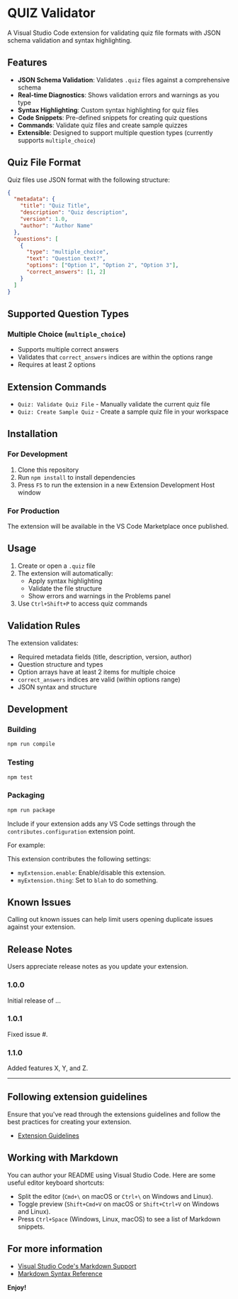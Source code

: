# QUIZ Validator

A Visual Studio Code extension for validating quiz file formats with JSON schema validation and syntax highlighting.

## Features

- **JSON Schema Validation**: Validates `.quiz` files against a comprehensive schema
- **Real-time Diagnostics**: Shows validation errors and warnings as you type
- **Syntax Highlighting**: Custom syntax highlighting for quiz files
- **Code Snippets**: Pre-defined snippets for creating quiz questions
- **Commands**: Validate quiz files and create sample quizzes
- **Extensible**: Designed to support multiple question types (currently supports `multiple_choice`)

## Quiz File Format

Quiz files use JSON format with the following structure:

```json
{
  "metadata": {
    "title": "Quiz Title",
    "description": "Quiz description",
    "version": 1.0,
    "author": "Author Name"
  },
  "questions": [
    {
      "type": "multiple_choice",
      "text": "Question text?",
      "options": ["Option 1", "Option 2", "Option 3"],
      "correct_answers": [1, 2]
    }
  ]
}
```

## Supported Question Types

### Multiple Choice (`multiple_choice`)

- Supports multiple correct answers
- Validates that `correct_answers` indices are within the options range
- Requires at least 2 options

## Extension Commands

- `Quiz: Validate Quiz File` - Manually validate the current quiz file
- `Quiz: Create Sample Quiz` - Create a sample quiz file in your workspace

## Installation

### For Development

1. Clone this repository
2. Run `npm install` to install dependencies
3. Press `F5` to run the extension in a new Extension Development Host window

### For Production

The extension will be available in the VS Code Marketplace once published.

## Usage

1. Create or open a `.quiz` file
2. The extension will automatically:
   - Apply syntax highlighting
   - Validate the file structure
   - Show errors and warnings in the Problems panel
3. Use `Ctrl+Shift+P` to access quiz commands

## Validation Rules

The extension validates:

- Required metadata fields (title, description, version, author)
- Question structure and types
- Option arrays have at least 2 items for multiple choice
- `correct_answers` indices are valid (within options range)
- JSON syntax and structure

## Development

### Building

```bash
npm run compile
```

### Testing

```bash
npm test
```

### Packaging

```bash
npm run package
```

Include if your extension adds any VS Code settings through the `contributes.configuration` extension point.

For example:

This extension contributes the following settings:

- `myExtension.enable`: Enable/disable this extension.
- `myExtension.thing`: Set to `blah` to do something.

## Known Issues

Calling out known issues can help limit users opening duplicate issues against your extension.

## Release Notes

Users appreciate release notes as you update your extension.

### 1.0.0

Initial release of ...

### 1.0.1

Fixed issue #.

### 1.1.0

Added features X, Y, and Z.

---

## Following extension guidelines

Ensure that you've read through the extensions guidelines and follow the best practices for creating your extension.

- [Extension Guidelines](https://code.visualstudio.com/api/references/extension-guidelines)

## Working with Markdown

You can author your README using Visual Studio Code. Here are some useful editor keyboard shortcuts:

- Split the editor (`Cmd+\` on macOS or `Ctrl+\` on Windows and Linux).
- Toggle preview (`Shift+Cmd+V` on macOS or `Shift+Ctrl+V` on Windows and Linux).
- Press `Ctrl+Space` (Windows, Linux, macOS) to see a list of Markdown snippets.

## For more information

- [Visual Studio Code's Markdown Support](http://code.visualstudio.com/docs/languages/markdown)
- [Markdown Syntax Reference](https://help.github.com/articles/markdown-basics/)

**Enjoy!**
